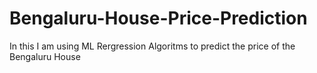 # Bengaluru-House-Price-Prediction
In this I am using ML Rergression Algoritms to predict the price of the Bengaluru House
